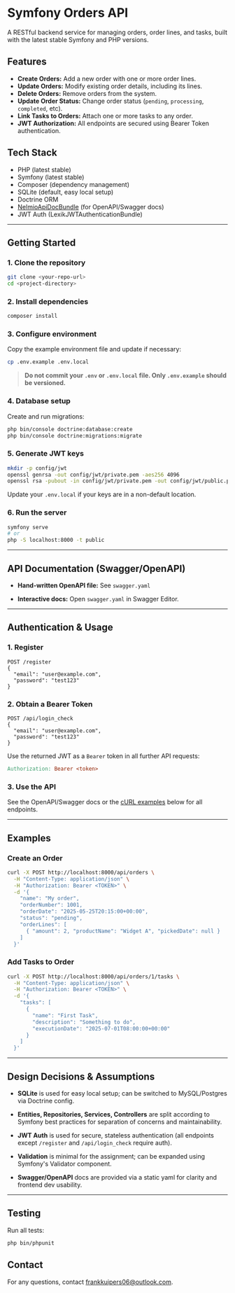 # Symfony Orders API

A RESTful backend service for managing orders, order lines, and tasks, built with the latest stable Symfony and PHP versions.

## Features

- **Create Orders:** Add a new order with one or more order lines.
- **Update Orders:** Modify existing order details, including its lines.
- **Delete Orders:** Remove orders from the system.
- **Update Order Status:** Change order status (`pending`, `processing`, `completed`, etc).
- **Link Tasks to Orders:** Attach one or more tasks to any order.
- **JWT Authorization:** All endpoints are secured using Bearer Token authentication.

## Tech Stack

- PHP (latest stable)
- Symfony (latest stable)
- Composer (dependency management)
- SQLite (default, easy local setup)
- Doctrine ORM
- [NelmioApiDocBundle](https://symfony.com/doc/current/bundles/NelmioApiDocBundle/index.html) (for OpenAPI/Swagger docs)
- JWT Auth (LexikJWTAuthenticationBundle)

---

## Getting Started

### 1. Clone the repository

```bash
git clone <your-repo-url>
cd <project-directory>
```

### 2\. Install dependencies

```bash
composer install
```

### 3\. Configure environment

Copy the example environment file and update if necessary:

```bash
cp .env.example .env.local
```

> **Do not commit your `.env` or `.env.local` file. Only `.env.example` should be versioned.**

### 4\. Database setup

Create and run migrations:

```bash
php bin/console doctrine:database:create
php bin/console doctrine:migrations:migrate
```

### 5\. Generate JWT keys

```bash
mkdir -p config/jwt
openssl genrsa -out config/jwt/private.pem -aes256 4096
openssl rsa -pubout -in config/jwt/private.pem -out config/jwt/public.pem
```

Update your `.env.local` if your keys are in a non-default location.

### 6\. Run the server

```bash
symfony serve
# or
php -S localhost:8000 -t public
```

---

## API Documentation (Swagger/OpenAPI)

-   **Hand-written OpenAPI file:** See `swagger.yaml`

-   **Interactive docs:** Open `swagger.yaml` in Swagger Editor.

---

## Authentication & Usage

### 1\. Register

```http
POST /register
{
  "email": "user@example.com",
  "password": "test123"
}
```

### 2\. Obtain a Bearer Token

```http
POST /api/login_check
{
  "email": "user@example.com",
  "password": "test123"
}
```

Use the returned JWT as a `Bearer` token in all further API requests:

```makefile
Authorization: Bearer <token>
```

### 3\. Use the API

See the OpenAPI/Swagger docs or the [cURL examples](#examples) below for all endpoints.

---

## Examples

### Create an Order

```bash
curl -X POST http://localhost:8000/api/orders \
  -H "Content-Type: application/json" \
  -H "Authorization: Bearer <TOKEN>" \
  -d '{
    "name": "My order",
    "orderNumber": 1001,
    "orderDate": "2025-05-25T20:15:00+00:00",
    "status": "pending",
    "orderLines": [
      { "amount": 2, "productName": "Widget A", "pickedDate": null }
    ]
  }'
```

### Add Tasks to Order

```bash
curl -X POST http://localhost:8000/api/orders/1/tasks \
  -H "Content-Type: application/json" \
  -H "Authorization: Bearer <TOKEN>" \
  -d '{
    "tasks": [
      {
        "name": "First Task",
        "description": "Something to do",
        "executionDate": "2025-07-01T08:00:00+00:00"
      }
    ]
  }'
```

---

## Design Decisions & Assumptions

-   **SQLite** is used for easy local setup; can be switched to MySQL/Postgres via Doctrine config.

-   **Entities, Repositories, Services, Controllers** are split according to Symfony best practices for separation of concerns and maintainability.

-   **JWT Auth** is used for secure, stateless authentication (all endpoints except `/register` and `/api/login_check` require auth).

-   **Validation** is minimal for the assignment; can be expanded using Symfony's Validator component.

-   **Swagger/OpenAPI** docs are provided via a static yaml for clarity and frontend dev usability.


---

## Testing

Run all tests:

```bash
php bin/phpunit
```

## Contact

For any questions, contact frankkuipers06@outlook.com.
